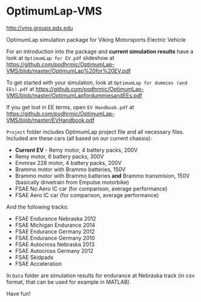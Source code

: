 OptimumLap-VMS
==============

http://vms.groups.pdx.edu

OptimumLap simulation package for Viking Motorsports Electric Vehicle

For an introduction into the package and **current simulation results** have a look at `OptimumLap for EV.pdf` slideshow at https://github.com/podhrmic/OptimumLap-VMS/blob/master/OptimumLap%20for%20EV.pdf 

To get started with your simulation, look at `OptimumLap for dummies (and EEs).pdf` at https://github.com/podhrmic/OptimumLap-VMS/blob/master/OptimumLapfordummiesandEEs.pdf

If you get lost in EE terms, open `EV Handbook.pdf` at https://github.com/podhrmic/OptimumLap-VMS/blob/master/EVHandbook.pdf

`Project` folder includes OptimumLap project file and all necessary files. Included are these cars (all based on our current chassis):
* **Current EV** - Remy motor, 4 battery packs, 200V
* Remy motor, 6 battery packs, 300V
* Emmrax 228 motor, 4 battery packs, 200V
* Brammo motor with Brammo batteries, 150V
* Brammo motor with Brammo batteries **and** Brammo transmision, 150V (basically drivetrain from Empulse motorbike)
* FSAE No Aero IC car (for comparison, average performance)
* FSAE Aero IC car (for comparison, average performance)

And the following tracks:
* FSAE Endurance Nebraska 2012
* FSAE Michigan Endurance 2014
* FSAE Endurance Germany 2012
* FSAE Endurance Germany 2010
* FSAE Autocross Nebraska 2013
* FSAE Autocross Germany 2012
* FSAE Skidpads
* FSAE Acceleration

In `Data` folder are simulation results for endurance at Nebraska track (in csv format, that can be used for example in MATLAB).

Have fun!
